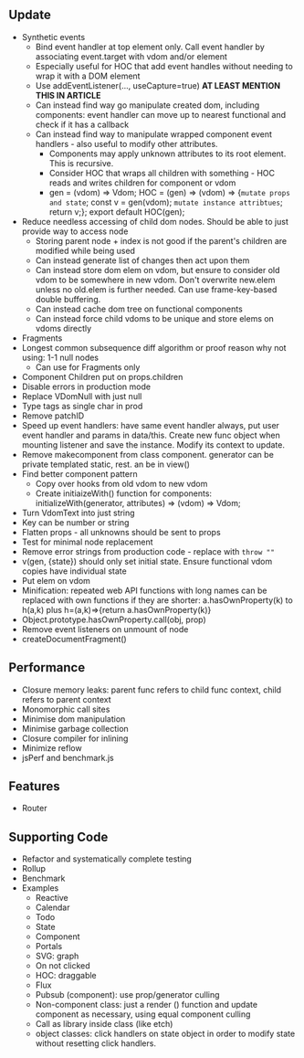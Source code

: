 
## Update
- Synthetic events
    - Bind event handler at top element only. Call event handler by associating event.target with vdom and/or element
    - Especially useful for HOC that add event handles without needing to wrap it with a DOM element
    - Use addEventListener(..., useCapture=true)    **AT LEAST MENTION THIS IN ARTICLE**
    - Can instead find way go manipulate created dom, including components: event handler can move up to nearest functional and check if it has a callback
    - Can instead find way to manipulate wrapped component event handlers - also useful to modify other attributes.
        - Components may apply unknown attributes to its root element. This is recursive.
        - Consider HOC that wraps all children with something - HOC reads and writes children for component or vdom
        - gen = (vdom) => Vdom; HOC = (gen) => (vdom) => {`mutate props and state`; const v = gen(vdom); `mutate instance attribtues`; return v;}; export default HOC(gen);
- Reduce needless accessing of child dom nodes. Should be able to just provide way to access node
    - Storing parent node + index is not good if the parent's children are modified while being used
    - Can instead generate list of changes then act upon them
    - Can instead store dom elem on vdom, but ensure to consider old vdom to be somewhere in new vdom. Don't overwrite new.elem unless no old.elem is further needed. Can use frame-key-based double buffering.
    - Can instead cache dom tree on functional components
    - Can instead force child vdoms to be unique and store elems on vdoms directly
- Fragments
- Longest common subsequence diff algorithm or proof reason why not using: 1-1 null nodes
    - Can use for Fragments only
- Component Children put on props.children
- Disable errors in production mode
- Replace VDomNull with just null
- Type tags as single char in prod
- Remove patchID
- Speed up event handlers: have same event handler always, put user event handler and params in data/this. Create new func object when mounting listener and save the instance. Modify its context to update.
- Remove makecomponent from class component. generator can be private templated static, rest. an be in view()
- Find better component pattern
    - Copy over hooks from old vdom to new vdom
    - Create initiaizeWith() function for components: initializeWith(generator, attributes) => (vdom) => Vdom;
- Turn VdomText into just string
- Key can be number or string
- Flatten props - all unknowns should be sent to props
- Test for minimal node replacement
- Remove error strings from production code - replace with `throw ""`
- v(gen, {state}) should only set initial state. Ensure functional vdom copies have individual state
- Put elem on vdom
- Minification: repeated web API functions with long names can be replaced with own functions if they are shorter: a.hasOwnProperty(k) to h(a,k) plus h=(a,k)=>{return a.hasOwnProperty(k)}
- Object.prototype.hasOwnProperty.call(obj, prop)
- Remove event listeners on unmount of node
- createDocumentFragment()

## Performance
- Closure memory leaks: parent func refers to child func context, child refers to parent context
- Monomorphic call sites
- Minimise dom manipulation
- Minimise garbage collection
- Closure compiler for inlining
- Minimize reflow
- jsPerf and benchmark.js

## Features
- Router

## Supporting Code
- Refactor and systematically complete testing
- Rollup
- Benchmark
- Examples
    - Reactive
    - Calendar
    - Todo
    - State
    - Component
    - Portals
    - SVG: graph
    - On not clicked
    - HOC: draggable
    - Flux
    - Pubsub (component): use prop/generator culling
    - Non-component class: just a render () function and update component as necessary, using equal component culling
    - Call as library inside class (like etch)
    - object classes: click handlers on state object in order to modify state without resetting click handlers.
